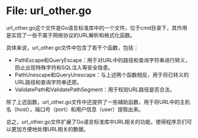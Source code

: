 # File: url_other.go

url_other.go这个文件是Go语言标准库中的一个文件，位于cmd目录下，其作用是实现了一些不属于网络协议的URL解析和格式化函数。

具体来说，url_other.go文件中包含了若干个函数，包括：

- PathEscape和QueryEscape：用于对URL中的路径和查询字符串进行转义，防止出现特殊字符和SQL注入等安全隐患。
- PathUnescape和QueryUnescape：与上述两个函数相反，用于将已转义的URL路径和查询字符串还原。
- ValidatePath和ValidatePathSegment：用于校验URL路径是否合法。

除了上述函数，url_other.go文件中还提供了一些辅助函数，用于将URL中的主机名（host），端口号（port）和用户信息（user）提取出来。

总之，url_other.go文件扩展了Go语言标准库中URL相关的功能，使得程序员们可以更加方便地处理URL相关的数据。

